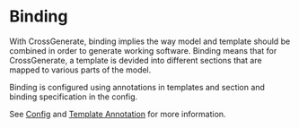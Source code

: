 # Binding

With CrossGenerate, binding implies the way model and template should be combined in order to generate working software.
Binding means that for CrossGenerate, a template is devided into different sections that are mapped to various parts of the model.

Binding is configured using annotations in templates and section and binding specification in the config.

See [Config](..\Config) and [Template Annotation](..\Template\Annotation) for more information.
